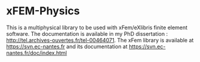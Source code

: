 xFEM-Physics
============

This is a multiphysical library to be used with xFem/eXlibris finite element software.
The documentation is available in my PhD dissertation : http://tel.archives-ouvertes.fr/tel-00464071.
The xFem library is available at https://svn.ec-nantes.fr and its documentation at https://svn.ec-nantes.fr/doc/index.html
